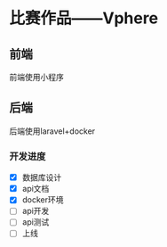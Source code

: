 # 比赛作品——Vphere

## 前端

前端使用小程序

## 后端

后端使用laravel+docker

### 开发进度

- [x] 数据库设计
- [x] api文档
- [x] docker环境
- [ ] api开发
- [ ] api测试
- [ ] 上线
